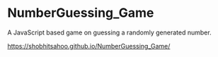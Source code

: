 # NumberGuessing_Game
A JavaScript based game on guessing a randomly generated number.

https://shobhitsahoo.github.io/NumberGuessing_Game/
